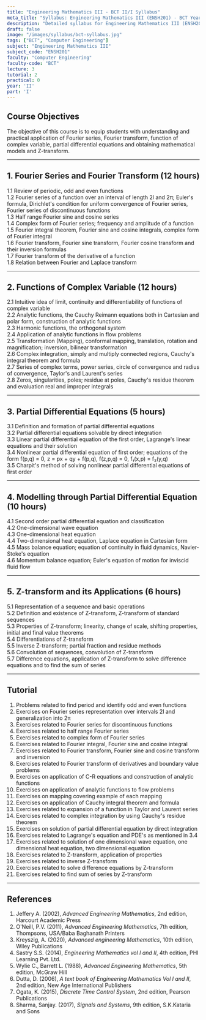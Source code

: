 ```yaml
---
title: "Engineering Mathematics III - BCT II/I Syllabus"
meta_title: "Syllabus: Engineering Mathematics III (ENSH201) - BCT Year 2 Part 1 | IOE Notes"
description: "Detailed syllabus for Engineering Mathematics III (ENSH201), a second year, first part subject in the IOE BCT program. Covers complex analysis, differential equations, and numerical methods."
draft: false
image: "/images/syllabus/bct-syllabus.jpg"
tags: ["BCT", "Computer Engineering"]
subject: "Engineering Mathematics III"
subject_code: "ENSH201"
faculty: "Computer Engineering"
faculty-code: "BCT"
lecture: 3
tutorial: 2
practical: 0
year: 'II'
part: 'I'
---
```


## Course Objectives

The objective of this course is to equip students with understanding and practical application of Fourier series, Fourier transform, function of complex variable, partial differential equations and obtaining mathematical models and Z-transform.

---

## 1. Fourier Series and Fourier Transform (12 hours)

1.1 Review of periodic, odd and even functions  
1.2 Fourier series of a function over an interval of length 2l and 2π; Euler's formula, Dirichlet's condition for uniform convergence of Fourier series, Fourier series of discontinuous functions  
1.3 Half range Fourier sine and cosine series  
1.4 Complex form of Fourier series; frequency and amplitude of a function  
1.5 Fourier integral theorem, Fourier sine and cosine integrals, complex form of Fourier integral  
1.6 Fourier transform, Fourier sine transform, Fourier cosine transform and their inversion formulas  
1.7 Fourier transform of the derivative of a function  
1.8 Relation between Fourier and Laplace transform  

---

## 2. Functions of Complex Variable (12 hours)

2.1 Intuitive idea of limit, continuity and differentiability of functions of complex variable  
2.2 Analytic functions, the Cauchy Reimann equations both in Cartesian and polar form, construction of analytic functions  
2.3 Harmonic functions, the orthogonal system  
2.4 Application of analytic functions in flow problems  
2.5 Transformation (Mapping), conformal mapping, translation, rotation and magnification; inversion, bilinear transformation  
2.6 Complex integration, simply and multiply connected regions, Cauchy's integral theorem and formula  
2.7 Series of complex terms, power series, circle of convergence and radius of convergence, Taylor's and Laurent's series  
2.8 Zeros, singularities, poles; residue at poles, Cauchy's residue theorem and evaluation real and improper integrals  

---

## 3. Partial Differential Equations (5 hours)

3.1 Definition and formation of partial differential equations  
3.2 Partial differential equations solvable by direct integration  
3.3 Linear partial differential equation of the first order, Lagrange's linear equations and their solution  
3.4 Nonlinear partial differential equation of first order; equations of the form f(p,q) = 0, z = px + qy + f(p,q), f(z,p,q) = 0, f₁(x,p) = f₂(y,q)  
3.5 Charpit's method of solving nonlinear partial differential equations of first order  

---

## 4. Modelling through Partial Differential Equation (10 hours)

4.1 Second order partial differential equation and classification  
4.2 One-dimensional wave equation  
4.3 One-dimensional heat equation  
4.4 Two-dimensional heat equation, Laplace equation in Cartesian form  
4.5 Mass balance equation; equation of continuity in fluid dynamics, Navier-Stoke's equation  
4.6 Momentum balance equation; Euler's equation of motion for inviscid fluid flow  

---

## 5. Z-transform and its Applications (6 hours)

5.1 Representation of a sequence and basic operations  
5.2 Definition and existence of Z-transform, Z-transform of standard sequences  
5.3 Properties of Z-transform; linearity, change of scale, shifting properties, initial and final value theorems  
5.4 Differentiations of Z-transform  
5.5 Inverse Z-transform; partial fraction and residue methods  
5.6 Convolution of sequences, convolution of Z-transform  
5.7 Difference equations, application of Z-transform to solve difference equations and to find the sum of series  

---

## Tutorial

1. Problems related to find period and identify odd and even functions  
2. Exercises on Fourier series representation over intervals 2l and generalization into 2π  
3. Exercises related to Fourier series for discontinuous functions  
4. Exercises related to half range Fourier series  
5. Exercises related to complex form of Fourier series  
6. Exercises related to Fourier integral, Fourier sine and cosine integral  
7. Exercises related to Fourier transform, Fourier sine and cosine transform and inversion  
8. Exercises related to Fourier transform of derivatives and boundary value problems  
9. Exercises on application of C-R equations and construction of analytic functions  
10. Exercises on application of analytic functions to flow problems  
11. Exercises on mapping covering example of each mapping  
12. Exercises on application of Cauchy integral theorem and formula  
13. Exercises related to expansion of a function in Taylor and Laurent series  
14. Exercises related to complex integration by using Cauchy's residue theorem  
15. Exercises on solution of partial differential equation by direct integration  
16. Exercises related to Lagrange's equation and PDE's as mentioned in 3.4  
17. Exercises related to solution of one dimensional wave equation, one dimensional heat equation, two dimensional equation  
18. Exercises related to Z-transform, application of properties  
19. Exercises related to inverse Z-transform  
20. Exercises related to solve difference equations by Z-transform  
21. Exercises related to find sum of series by Z-transform  

---

## References

1. Jeffery A. (2002), *Advanced Engineering Mathematics*, 2nd edition, Harcourt Academic Press  
2. O'Neill, P.V. (2011), *Advanced Engineering Mathematics*, 7th edition, Thompsons, USA/Baba Baghanath Printers  
3. Kreyszig, A. (2020), *Advanced engineering Mathematics*, 10th edition, Wiley Publications  
4. Sastry S.S. (2014), *Engineering Mathematics vol I and II*, 4th edition, PHI Learning Pvt. Ltd.  
5. Wylie C., Barrett L. (1988), *Advanced Engineering Mathematics*, 5th edition, McGraw Hill  
6. Dutta, D. (2006), *A text book of Engineering Mathematics Vol I and II*, 2nd edition, New Age International Publishers  
7. Ogata, K. (2015), *Discrete Time Control System*, 2nd edition, Pearson Publications  
8. Sharma, Sanjay. (2017), *Signals and Systems*, 9th edition, S.K.Kataria and Sons
